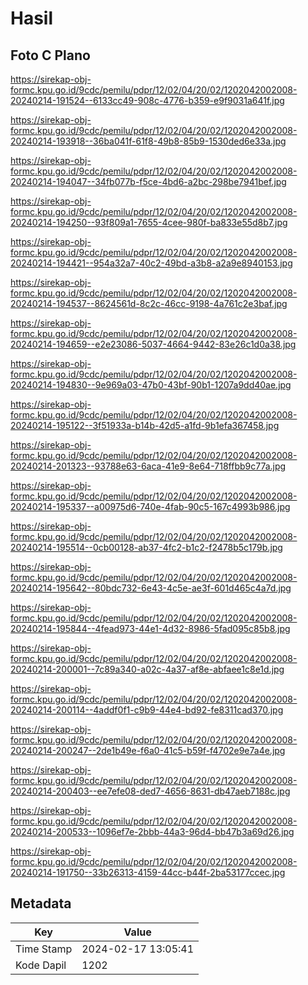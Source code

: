 # Hasil

## Foto C Plano

https://sirekap-obj-formc.kpu.go.id/9cdc/pemilu/pdpr/12/02/04/20/02/1202042002008-20240214-191524--6133cc49-908c-4776-b359-e9f9031a641f.jpg

https://sirekap-obj-formc.kpu.go.id/9cdc/pemilu/pdpr/12/02/04/20/02/1202042002008-20240214-193918--36ba041f-61f8-49b8-85b9-1530ded6e33a.jpg

https://sirekap-obj-formc.kpu.go.id/9cdc/pemilu/pdpr/12/02/04/20/02/1202042002008-20240214-194047--34fb077b-f5ce-4bd6-a2bc-298be7941bef.jpg

https://sirekap-obj-formc.kpu.go.id/9cdc/pemilu/pdpr/12/02/04/20/02/1202042002008-20240214-194250--93f809a1-7655-4cee-980f-ba833e55d8b7.jpg

https://sirekap-obj-formc.kpu.go.id/9cdc/pemilu/pdpr/12/02/04/20/02/1202042002008-20240214-194421--954a32a7-40c2-49bd-a3b8-a2a9e8940153.jpg

https://sirekap-obj-formc.kpu.go.id/9cdc/pemilu/pdpr/12/02/04/20/02/1202042002008-20240214-194537--8624561d-8c2c-46cc-9198-4a761c2e3baf.jpg

https://sirekap-obj-formc.kpu.go.id/9cdc/pemilu/pdpr/12/02/04/20/02/1202042002008-20240214-194659--e2e23086-5037-4664-9442-83e26c1d0a38.jpg

https://sirekap-obj-formc.kpu.go.id/9cdc/pemilu/pdpr/12/02/04/20/02/1202042002008-20240214-194830--9e969a03-47b0-43bf-90b1-1207a9dd40ae.jpg

https://sirekap-obj-formc.kpu.go.id/9cdc/pemilu/pdpr/12/02/04/20/02/1202042002008-20240214-195122--3f51933a-b14b-42d5-a1fd-9b1efa367458.jpg

https://sirekap-obj-formc.kpu.go.id/9cdc/pemilu/pdpr/12/02/04/20/02/1202042002008-20240214-201323--93788e63-6aca-41e9-8e64-718ffbb9c77a.jpg

https://sirekap-obj-formc.kpu.go.id/9cdc/pemilu/pdpr/12/02/04/20/02/1202042002008-20240214-195337--a00975d6-740e-4fab-90c5-167c4993b986.jpg

https://sirekap-obj-formc.kpu.go.id/9cdc/pemilu/pdpr/12/02/04/20/02/1202042002008-20240214-195514--0cb00128-ab37-4fc2-b1c2-f2478b5c179b.jpg

https://sirekap-obj-formc.kpu.go.id/9cdc/pemilu/pdpr/12/02/04/20/02/1202042002008-20240214-195642--80bdc732-6e43-4c5e-ae3f-601d465c4a7d.jpg

https://sirekap-obj-formc.kpu.go.id/9cdc/pemilu/pdpr/12/02/04/20/02/1202042002008-20240214-195844--4fead973-44e1-4d32-8986-5fad095c85b8.jpg

https://sirekap-obj-formc.kpu.go.id/9cdc/pemilu/pdpr/12/02/04/20/02/1202042002008-20240214-200001--7c89a340-a02c-4a37-af8e-abfaee1c8e1d.jpg

https://sirekap-obj-formc.kpu.go.id/9cdc/pemilu/pdpr/12/02/04/20/02/1202042002008-20240214-200114--4addf0f1-c9b9-44e4-bd92-fe8311cad370.jpg

https://sirekap-obj-formc.kpu.go.id/9cdc/pemilu/pdpr/12/02/04/20/02/1202042002008-20240214-200247--2de1b49e-f6a0-41c5-b59f-f4702e9e7a4e.jpg

https://sirekap-obj-formc.kpu.go.id/9cdc/pemilu/pdpr/12/02/04/20/02/1202042002008-20240214-200403--ee7efe08-ded7-4656-8631-db47aeb7188c.jpg

https://sirekap-obj-formc.kpu.go.id/9cdc/pemilu/pdpr/12/02/04/20/02/1202042002008-20240214-200533--1096ef7e-2bbb-44a3-96d4-bb47b3a69d26.jpg

https://sirekap-obj-formc.kpu.go.id/9cdc/pemilu/pdpr/12/02/04/20/02/1202042002008-20240214-191750--33b26313-4159-44cc-b44f-2ba53177ccec.jpg


## Metadata

| Key        | Value               |
| ---------- | ------------------- |
| Time Stamp | 2024-02-17 13:05:41 |
| Kode Dapil | 1202                |



